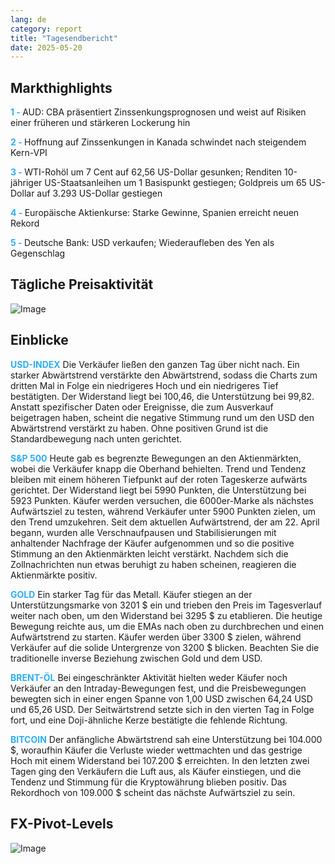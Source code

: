 ```yaml
---
lang: de
category: report
title: "Tagesendbericht"
date: 2025-05-20
---
```



<h2>Markthighlights</h2>
<strong style="color: #2caef7;">1 - </strong> AUD: CBA präsentiert Zinssenkungsprognosen und weist auf Risiken einer früheren und stärkeren Lockerung hin

<strong style="color: #2caef7;">2 - </strong> Hoffnung auf Zinssenkungen in Kanada schwindet nach steigendem Kern-VPI

<strong style="color: #2caef7;">3 - </strong> WTI-Rohöl um 7 Cent auf 62,56 US-Dollar gesunken; Renditen 10-jähriger US-Staatsanleihen um 1 Basispunkt gestiegen; Goldpreis um 65 US-Dollar auf 3.293 US-Dollar gestiegen

<strong style="color: #2caef7;">4 - </strong> Europäische Aktienkurse: Starke Gewinne, Spanien erreicht neuen Rekord

<strong style="color: #2caef7;">5 - </strong> Deutsche Bank: USD verkaufen; Wiederaufleben des Yen als Gegenschlag



<h2>Tägliche Preisaktivität</h2>
<img src="https://markleighedu.github.io/img/May-2025/20-May-2025/price.jpg" alt="Image"/>

<h2>Einblicke</h2>
<strong style="color: #2caef7;">USD-INDEX</strong> Die Verkäufer ließen den ganzen Tag über nicht nach. Ein starker Abwärtstrend verstärkte den Abwärtstrend, sodass die Charts zum dritten Mal in Folge ein niedrigeres Hoch und ein niedrigeres Tief bestätigten. Der Widerstand liegt bei 100,46, die Unterstützung bei 99,82. Anstatt spezifischer Daten oder Ereignisse, die zum Ausverkauf beigetragen haben, scheint die negative Stimmung rund um den USD den Abwärtstrend verstärkt zu haben. Ohne positiven Grund ist die Standardbewegung nach unten gerichtet.

<strong style="color: #2caef7;">S&P 500</strong> Heute gab es begrenzte Bewegungen an den Aktienmärkten, wobei die Verkäufer knapp die Oberhand behielten. Trend und Tendenz bleiben mit einem höheren Tiefpunkt auf der roten Tageskerze aufwärts gerichtet. Der Widerstand liegt bei 5990 Punkten, die Unterstützung bei 5923 Punkten. Käufer werden versuchen, die 6000er-Marke als nächstes Aufwärtsziel zu testen, während Verkäufer unter 5900 Punkten zielen, um den Trend umzukehren. Seit dem aktuellen Aufwärtstrend, der am 22. April begann, wurden alle Verschnaufpausen und Stabilisierungen mit anhaltender Nachfrage der Käufer aufgenommen und so die positive Stimmung an den Aktienmärkten leicht verstärkt. Nachdem sich die Zollnachrichten nun etwas beruhigt zu haben scheinen, reagieren die Aktienmärkte positiv.

<strong style="color: #2caef7;">GOLD</strong> Ein starker Tag für das Metall. Käufer stiegen an der Unterstützungsmarke von 3201 $ ein und trieben den Preis im Tagesverlauf weiter nach oben, um den Widerstand bei 3295 $ zu etablieren. Die heutige Bewegung reichte aus, um die EMAs nach oben zu durchbrechen und einen Aufwärtstrend zu starten. Käufer werden über 3300 $ zielen, während Verkäufer auf die solide Untergrenze von 3200 $ blicken. Beachten Sie die traditionelle inverse Beziehung zwischen Gold und dem USD.

<strong style="color: #2caef7;">BRENT-ÖL</strong> Bei eingeschränkter Aktivität hielten weder Käufer noch Verkäufer an den Intraday-Bewegungen fest, und die Preisbewegungen bewegten sich in einer engen Spanne von 1,00 USD zwischen 64,24 USD und 65,26 USD. Der Seitwärtstrend setzte sich in den vierten Tag in Folge fort, und eine Doji-ähnliche Kerze bestätigte die fehlende Richtung.

<strong style="color: #2caef7;">BITCOIN</strong> Der anfängliche Abwärtstrend sah eine Unterstützung bei 104.000 $, woraufhin Käufer die Verluste wieder wettmachten und das gestrige Hoch mit einem Widerstand bei 107.200 $ erreichten. In den letzten zwei Tagen ging den Verkäufern die Luft aus, als Käufer einstiegen, und die Tendenz und Stimmung für die Kryptowährung blieben positiv. Das Rekordhoch von 109.000 $ scheint das nächste Aufwärtsziel zu sein.



<h2>FX-Pivot-Levels</h2>
<img src="https://markleighedu.github.io/img/May-2025/20-May-2025/pivot.jpg" alt="Image"/>